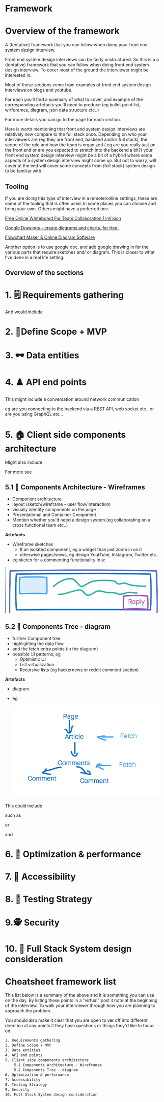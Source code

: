 # Framework

# Overview of the framework

A (tentative) framework that you can follow when doing your front end system design interview.

Front end system design interviews can be fairly unstructured. So this is a a (tentative) framework that you can follow when doing front end system design interview. To cover most of the ground the interviewer might be interested in. 

Most of these sections come from examples of front end system design interviews on blogs and youtube. 

For each you'll find a summary of what to cover, and example of the corresponding artefacts you'll need to produce (eg bullet point list, wirferames, diagram, json data structure etc..)

For more details you can go to the page for each section.

Here is worth mentioning that front end system design interviews are relatively new compare to the full stack once. Depending on who your interviewers are (eg they are front end, backend and/or full stack), the scope of the role and how the team is organized ( eg are you really just on the front end or are you expected to stretch into the backend a bit?) your front end system design interview might be a bit of a hybrid where some aspects of a system design interview might come up. But not to worry, will cover at the end will cover some concepts from (full stack) system design to be familiar with.

## Tooling

If you are doing this type of interview in a remote/online settings, these are some of the tooling that is often used. In some places you can choose and bring your own. Others might have a preferred one.

[Free Online Whiteboard For Team Collaboration | InVision](https://www.invisionapp.com/freehand)

[Google Drawings - create diagrams and charts, for free.](https://docs.google.com/drawings/)

[Flowchart Maker & Online Diagram Software](http://draw.io/)

Another option is to use google doc, and add google drawing in for the various parts that require sketches and/ or diagram. This is closer to what I’ve done in a real life setting.

## Overview of the sections

# 1. 🗒️ Requirements gathering

And would include

# 2. 📓Define Scope + MVP

# 3. 🕶️ Data entities

# 4. ♟️ API end points

This might include a conversation around network communication 

eg are you connecting to the backend via a REST API, web socket etc.. or are you using GraphQL etc...

# 5. 🏠 Client side components architecture

Might also include  

For more see

## 5.1 🏡 Components Architecture - Wireframes

- Component architecture
- layout (sketch/wireframe - user flow/interaction)
- visually identify components on the page
- Presentational and Container Component
- Mention whether you'd need a design system (eg collaborating on a cross functional team etc..)

**Artefacts**

- Wireframe sketches
    - If an isolated component, eg a widget than just zoom in on it
    - otherwise pages/views, eg design YoutTube, Instagram, Twitter etc..
- eg sketch for a commenting functionality in a:

![Framework%20e51e935e3e9248a2942698e85544452d/article-blog-wireframe.png](Framework%20e51e935e3e9248a2942698e85544452d/article-blog-wireframe.png)

## 5.2 🌴 Components Tree - diagram

- further Component tree
- highlighting the data flow
- and the fetch entry points (in the diagram)
- possible UI patterns, eg
    - Optimistic UI
    - List virtualization
    - Recursive lists (eg hackernews or reddit comment section)

**Artefacts**

- diagram
- eg

    ![Framework%20e51e935e3e9248a2942698e85544452d/Screen_Shot_2021-06-13_at_2.52.31_PM.png](Framework%20e51e935e3e9248a2942698e85544452d/Screen_Shot_2021-06-13_at_2.52.31_PM.png)

This could include 

such as 

or

and 

# 6. 🚀 Optimization & performance

# 7.  🚓 Accessibility

# 8. 🥗  Testing Strategy

# 9.🕵️ Security

# 10. 🏢 Full Stack System design consideration

# Cheatsheet framework list

This list below is a summary of the above and it is something you can use on the day. By listing these points in a "virtual" post it note at the beginning of the interview. To walk your interviewer through how you are planning to approach the problem.

You should also make it clear that you are open to ver off into different direction at any points if they have questions or things they'd like to focus on.

```
1. Requirements gathering 
2. Define Scope + MVP
3. Data entities 
4. API end points
5. Client side components architecture 
	5.1 Components Architecture - Wireframes
	5.2 Components Tree - diagram
6. Optimization & performance
7. Accessibility 
8. Testing Strategy
9. Security
10. Full Stack System design consideration
```